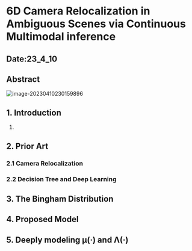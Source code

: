 #  6D Camera Relocalization in Ambiguous Scenes via Continuous Multimodal inference



## Date:23_4_10



## Abstract



![image-20230410230159896](/home/benben/.config/Typora/typora-user-images/image-20230410230159896.png)

## 1. Introduction

1. 





## 2. Prior Art

### 2.1 Camera Relocalization

### 2.2 Decision Tree and Deep Learning

## 3. The Bingham Distribution





### 







## 4. Proposed Model





## 5. Deeply modeling μ(·) and Λ(·)